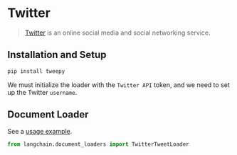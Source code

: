 # Twitter

>[Twitter](https://twitter.com/) is an online social media and social networking service.


## Installation and Setup

```bash
pip install tweepy
```

We must initialize the loader with the `Twitter API` token, and we need to set up the Twitter `username`.


## Document Loader

See a [usage example](../modules/indexes/document_loaders/examples/twitter.ipynb).

```python
from langchain.document_loaders import TwitterTweetLoader
```
